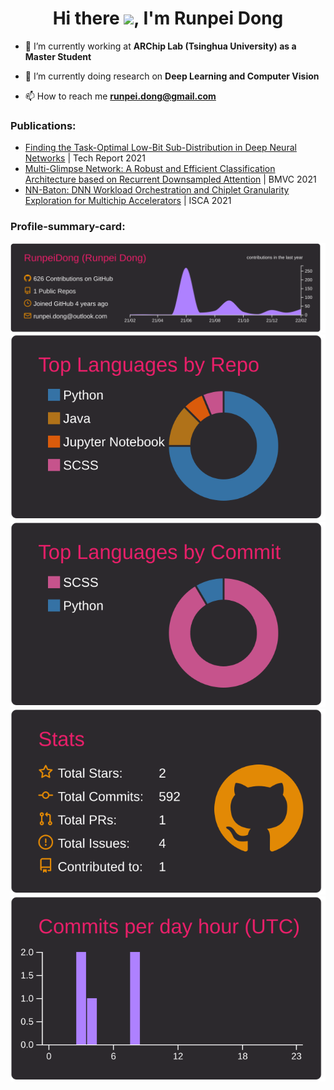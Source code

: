 <h1 align="center">Hi there <a href="https://www.gautamkrishnar.com/"><img src="https://media.giphy.com/media/hvRJCLFzcasrR4ia7z/giphy.gif" width="30px"></a>, I'm Runpei Dong</h1>

- 🔭 I’m currently working at **ARChip Lab (Tsinghua University) as a Master Student**

- 🌱 I’m currently doing research on **Deep Learning and Computer Vision**

- 📫 How to reach me **runpei.dong@gmail.com**

### Publications:
+ [Finding the Task-Optimal Low-Bit Sub-Distribution in Deep Neural Networks](https://arxiv.org/pdf/2112.15139.pdf) | Tech Report 2021
+ [Multi-Glimpse Network: A Robust and Efficient Classification Architecture based on Recurrent Downsampled Attention](https://arxiv.org/abs/2111.02018) | BMVC 2021
+ [NN-Baton: DNN Workload Orchestration and Chiplet Granularity Exploration for Multichip Accelerators](http://group.iiis.tsinghua.edu.cn/~maks/publications/pdf/ISCA2021-NNbaton.pdf) | ISCA 2021

### Profile-summary-card:

[![](https://raw.githubusercontent.com/RunpeiDong/RunpeiDong/master/profile-summary-card-output/monokai/0-profile-details.svg)](https://github.com/vn7n24fzkq/github-profile-summary-cards)
[![](https://raw.githubusercontent.com/RunpeiDong/RunpeiDong/master/profile-summary-card-output/monokai/1-repos-per-language.svg)](https://github.com/vn7n24fzkq/github-profile-summary-cards) [![](https://raw.githubusercontent.com/RunpeiDong/RunpeiDong/master/profile-summary-card-output/monokai/2-most-commit-language.svg)](https://github.com/vn7n24fzkq/github-profile-summary-cards)
[![](https://raw.githubusercontent.com/RunpeiDong/RunpeiDong/master/profile-summary-card-output/monokai/3-stats.svg)](https://github.com/vn7n24fzkq/github-profile-summary-cards) [![](https://raw.githubusercontent.com/RunpeiDong/RunpeiDong/master/profile-summary-card-output/monokai/4-productive-time.svg)](https://github.com/vn7n24fzkq/github-profile-summary-cards)


<!--
**RunpeiDong/RunpeiDong** is a ✨ _special_ ✨ repository because its `README.md` (this file) appears on your GitHub profile.

Here are some ideas to get you started:

- 🔭 I’m currently working on ...
- 🌱 I’m currently learning ...
- 👯 I’m looking to collaborate on ...
- 🤔 I’m looking for help with ...
- 💬 Ask me about ...
- 📫 How to reach me: ...
- 😄 Pronouns: ...
- ⚡ Fun fact: ...
-->
